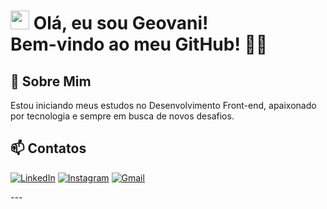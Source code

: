 <!-- Header -->
<h1 align="left">
  <img src="https://raw.githubusercontent.com/kaueMarques/kaueMarques/master/hi.gif" width="30px">  Olá, eu sou Geovani! <br/>
  Bem-vindo ao meu GitHub! 👨‍💻
</h1>

<!-- Sobre Mim -->
## 🚀 Sobre Mim

Estou iniciando meus estudos no Desenvolvimento Front-end, apaixonado por tecnologia e sempre em busca de novos desafios.

<!-- Contato -->
## 📫 Contatos

<div align="left">
  
[![LinkedIn](https://img.shields.io/badge/LinkedIn-0077B5?style=for-the-badge&logo=linkedin&logoColor=white)](https://www.linkedin.com/in/geovanigaldino/)
[![Instagram](https://img.shields.io/badge/Instagram-E4405F?style=for-the-badge&logo=instagram&logoColor=white)](https://www.instagram.com/geovanii.gs/)
[![Gmail](https://img.shields.io/badge/Gmail-D14836?style=for-the-badge&logo=gmail&logoColor=white)](mailto:contato.geovanigaldino@gmail.com)

</div>
---

